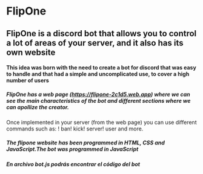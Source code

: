 # FlipOne

## FlipOne is a discord bot that allows you to control a lot of areas of your server, and it also has its own website

#### This idea was born with the need to create a bot for discord that was easy to handle and that had a simple and uncomplicated use, to cover a high number of users

##### FlipOne has a web page (https://flipone-2c1d5.web.app) where we can see the main characteristics of the bot and different sections where we can apollize the creator.
Once implemented in your server (from the web page) you can use different commands such as:
! ban! kick! server! user and more.

##### The flipone website has been programmed in HTML, CSS and JavaScript.The bot was programmed in JavaScript

##### En archivo bot.js podrás encontrar el código del bot








